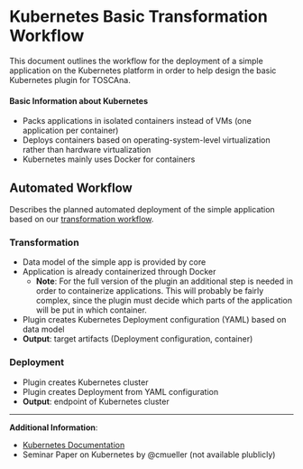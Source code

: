 # Kubernetes Basic Transformation Workflow

This document outlines the workflow for the deployment of a simple application on the Kubernetes platform in order to help design the basic Kubernetes plugin for TOSCAna.

#### Basic Information about Kubernetes
- Packs applications in isolated containers instead of VMs (one application per container)
- Deploys containers based on operating-system-level virtualization rather than hardware virtualization
- Kubernetes mainly uses Docker for containers

## Automated Workflow
Describes the planned automated deployment of the simple application based on our [transformation workflow](https://github.com/StuPro-TOSCAna/TOSCAna/blob/transformation-flow/docs/dev/architecture/workflow.md).

### Transformation
- Data model of the simple app is provided by core
- Application is already containerized through Docker
  - **Note**: For the full version of the plugin an additional step is needed in order to containerize applications. This will probably be fairly complex, since the plugin must decide which parts of the application will be put in which container.
- Plugin creates Kubernetes Deployment configuration (YAML) based on data model
- **Output**: target artifacts (Deployment configuration, container)

### Deployment
- Plugin creates Kubernetes cluster
- Plugin creates Deployment from YAML configuration
- **Output**: endpoint of Kubernetes cluster

---

**Additional Information**:
- [Kubernetes Documentation](https://kubernetes.io/docs/home/)
- Seminar Paper on Kubernetes by @cmueller (not available plublicly)
